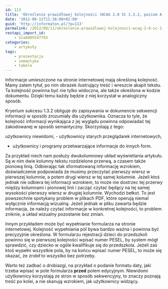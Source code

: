 ```yaml
---
id: 113
title: 'Określenie prawidłowej kolejności (WCAG 2.0 SC 1.3.2, poziom A)'
date: '2012-08-11T11:38:00+02:00'
guid: 'http://informaton.pl/?p=113'
permalink: /2012/08/11/okreslenie-prawidlowej-kolejnosci-wcag-2-0-sc-1-3-2-poziom-a/
restapi_import_id:
    - 5ca8405547793
categories:
    - artykuły
tags:
    - prezentacja
    - semantyka
    - tabele
---
```


Informacje umieszczone na stronie internetowej mają określoną kolejność. Mamy zatem tytuł, po nim obrazek ilustrujący treść i wreszcie akapit tekstu. Ta kolejność powinna być nie tylko widoczna, ale także określona w kodzie dokumentu. Dzięki temu każdy będzie z niej korzystał w analogiczny sposób.

Kryerium sukcesu 1.3.2 obliguje do zapisywania w dokumencie sekwencji informacji w sposób zrozumiały dla użytkownika. Oznacza to tyle, że kolejność informacji wynikająca z jej wyglądu powinna odpowiadać tej zakodowanej w sposób semantyczny. Skorzystają z tego:

 użytkownicy niewidomi, - użytkownicy starych przeglądarek internetowych,
- użytkownicy i programy przetwarzające informacje do innych form.

Za przykład niech nam posłuży dwukolumnowy układ wyświetlania artykułu. Są w nim dwie kolumny tekstu rozdzielone przerwą, a czasem także pionową linią. Odbierając tak sformatowaną informację wzrokiem, doświadczenie podpowiada że musimy przeczytać pierwszy wiersz w pierwszej kolumnie, a potem drugi wiersz w tej samej kolumnie. Jeżeli ktoś jednak nie odbiera tej informacji wzrokiem, to może nie dostrzec tej przerwy między kolumnami i pionowej linii i zacząć czytać będący na tej samej wysokości pierwszy wiersz w drugiej kolumnie. Wychodzi bełkot. To jest powszechnie spotykany problem w plikach PDF, które operują niemal wyłącznie informacją wizualną. Jeżeli jednak w pliku zawarta będzie informacja, że należy czytać informacje w konkretnej kolejności, to problem zniknie, a układ wizualny pozostanie bez zmian.

Innym przykładem może być wypełnianie formularza na stronie internetowej. Kolejność wypełniania pól bywa bardzo ważna i powinna być precyzyjnie określona. W formularzu rejestracji dzieci do przedszkoli powinno się w pierwszej kolejności wpisać numer PESEL, by system mógł sprawdzić, czy dziecko w ogóle kwalifikuje się do przedszkola. Jeżeli zaś ktoś wypełni wszystkie pola, by na końcu wpisać numer PESEL, to może się okazać, że zrobił to wszystko bez potrzeby.

Warto też zadbać o drobiazgi, na przykład o podanie formatu daty, jaki trzeba wpisać w pole formularza **przed** polem edycyjnym. Niewidomi użytkownicy korzystają ze stron w sposób sekwencyjny, to znaczy poznają treść po kolei, a nie skanują wzrokiem, jak użytkownicy widzący.
